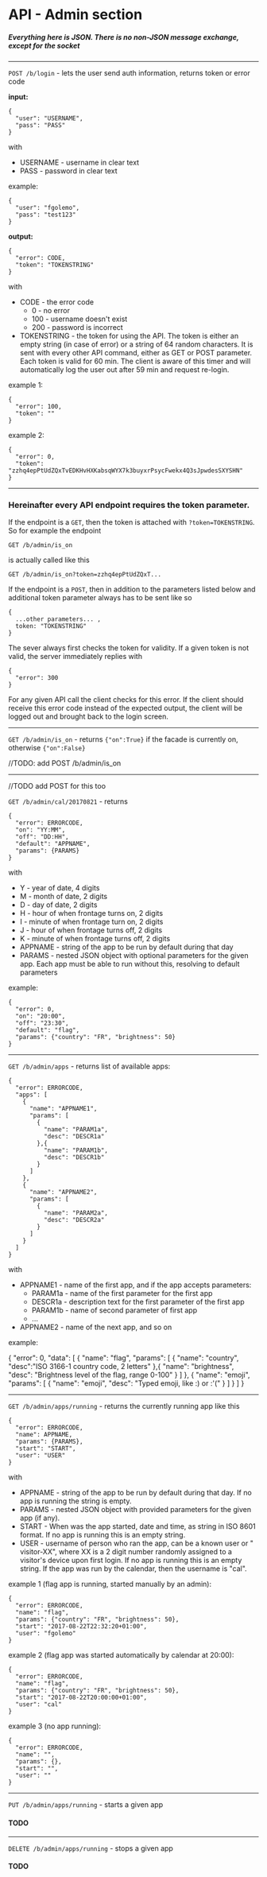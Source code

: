 # API - Admin section

##### Everything here is JSON. There is no non-JSON message exchange, except for the socket
---
`POST /b/login` - lets the user send auth information, returns token or error code

**input:**

    {
      "user": "USERNAME",
      "pass": "PASS"
    }

with

* USERNAME - username in clear text
* PASS - password in clear text

example:

    {
      "user": "fgolemo",
      "pass": "test123"
    }

**output:**

    {
      "error": CODE,
      "token": "TOKENSTRING"
    }

with

* CODE - the error code
  * 0 - no error
  * 100 - username doesn't exist
  * 200 - password is incorrect
* TOKENSTRING - the token for using the API. The token is either an empty string (in case of error) or a string of 64 random characters. It is sent with every other API command, either as GET or POST parameter. Each token is valid for 60 min. The client is aware of this timer and will automatically log the user out after 59 min and request re-login.

example 1:

    {
      "error": 100,
      "token": ""
    }

example 2:

    {
      "error": 0,
      "token": "zzhq4epPtUdZQxTvEDKHvHXKabsqWYX7k3buyxrPsycFwekx4Q3sJpwdesSXYSHN"
    }


---

### Hereinafter every API endpoint requires the token parameter.
If the endpoint is a `GET`, then the token is attached with `?token=TOKENSTRING`. So for example the endpoint

    GET /b/admin/is_on

is actually called like this

    GET /b/admin/is_on?token=zzhq4epPtUdZQxT...

If the endpoint is a `POST`, then in addition to the parameters listed below and additional token parameter always has to be sent like so

    {
      ...other parameters... ,
      token: "TOKENSTRING"
    }

The sever always first checks the token for validity. If a given token is not valid, the server immediately replies with

    {
      "error": 300
    }

For any given API call the client checks for this error. If the client should receive this error code instead of the expected output, the client will be logged out and brought back to the login screen.

---

`GET /b/admin/is_on` - returns `{"on":True}` if the facade is currently on, otherwise `{"on":False}`

//TODO: add POST /b/admin/is_on

---
//TODO add POST for this too

`GET /b/admin/cal/20170821` - returns

    {
      "error": ERRORCODE,
      "on": "YY:MM",
      "off": "DD:HH",
      "default": "APPNAME",
      "params": {PARAMS}
    }

with

* Y - year of date, 4 digits
* M - month of date, 2 digits
* D - day of date, 2 digits
* H - hour of when frontage turns on, 2 digits
* I - minute of when frontage turn on, 2 digits
* J - hour of when frontage turns off, 2 digits
* K - minute of when frontage turns off, 2 digits
* APPNAME - string of the app to be run by default during that day
* PARAMS - nested JSON object with optional parameters for the given app. Each app must be able to run without this, resolving to default parameters

example:

    {
      "error": 0,
      "on": "20:00",
      "off": "23:30",
      "default": "flag",
      "params": {"country": "FR", "brightness": 50}
    }

---

`GET /b/admin/apps` - returns list of available apps:

    {
      "error": ERRORCODE,
      "apps": [
        {
          "name": "APPNAME1",
          "params": [
            {
              "name": "PARAM1a",
              "desc": "DESCR1a"
            },{
              "name": "PARAM1b",
              "desc": "DESCR1b"
            }
          ]
        },
        {
          "name": "APPNAME2",
          "params": [
            {
              "name": "PARAM2a",
              "desc": "DESCR2a"
            }
          ]
        }
      ]
    }

with

* APPNAME1 - name of the first app, and if the app accepts parameters:
  * PARAM1a - name of the first parameter for the first app
  * DESCR1a - description text for the first parameter of the first app
  * PARAM1b - name of second parameter of first app
  * ...
* APPNAME2 - name of the next app, and so on

example:

{
    "error": 0,
    "data": [
        {
            "name": "flag",
            "params": [
                {
                  "name": "country",
                  "desc":"ISO 3166-1 country code, 2 letters"
                },{
                  "name": "brightness",
                  "desc": "Brightness level of the flag, range 0-100"
                }
            ]
        },
        {
            "name": "emoji",
            "params": [
                {
                  "name": "emoji",
                  "desc": "Typed emoji, like :) or :'("
                }
            ]
        }
    ]
}

---

`GET /b/admin/apps/running` - returns the currently running app like this

    {
      "error": ERRORCODE,
      "name": APPNAME,
      "params": {PARAMS},
      "start": "START",
      "user": "USER"
    }

with

* APPNAME - string of the app to be run by default during that day. If no app is running the string is empty.
* PARAMS - nested JSON object with provided parameters for the given app (if any).
* START - When was the app started, date and time, as string in ISO 8601 format. If no app is running this is an empty string.
* USER - username of person who ran the app, can be a known user or " visitor-XX", where XX is a 2 digit number randomly assigned to a visitor's device upon first login. If no app is running this is an empty string. If the app was run by the calendar, then the username is "cal".

example 1 (flag app is running, started manually by an admin):


    {
      "error": ERRORCODE,
      "name": "flag",
      "params": {"country": "FR", "brightness": 50},
      "start": "2017-08-22T22:32:20+01:00",
      "user": "fgolemo"
    }

example 2 (flag app was started automatically by calendar at 20:00):

    {
      "error": ERRORCODE,
      "name": "flag",
      "params": {"country": "FR", "brightness": 50},
      "start": "2017-08-22T20:00:00+01:00",
      "user": "cal"
    }

example 3 (no app running):

    {
      "error": ERRORCODE,
      "name": "",
      "params": {},
      "start": "",
      "user": ""
    }


---

`PUT /b/admin/apps/running` - starts a given app

#### TODO

---

`DELETE /b/admin/apps/running` - stops a given app

#### TODO
